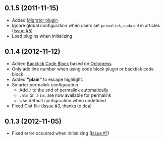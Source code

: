 ## 0.1.5 (2011-11-15)

- Added [Migrator plugin](http://zespia.tw/hexo/docs/migrate.html)
- Ignore global configuration when users set `permalink`, `updated` in articles ([Issue #5](https://github.com/tommy351/hexo/issues/5))
- Load plugins when initializing

## 0.1.4 (2012-11-12)

- Added [Backtick Code Block](http://octopress.org/docs/plugins/backtick-codeblock/) based on [Octopress](https://raw.github.com/imathis/octopress/master/plugins/backtick_code_block.rb)
- Only add line number when using code block plugin or backtick code block
- Added **"plain"** to escape highlight.
- Smarter permalink configuration
	- Add `/` to the end of permalink automatically
	- `.htm` or `.html` are now available for permalink
	- Use default configuration when undefined
- Fixed Gist file ([Issue #3](https://github.com/tommy351/hexo/pull/3), thanks to [dca](https://github.com/dca))

## 0.1.3 (2012-11-05)

- Fixed error occurred when initializing ([Issue #1](https://github.com/tommy351/hexo/issues/1))